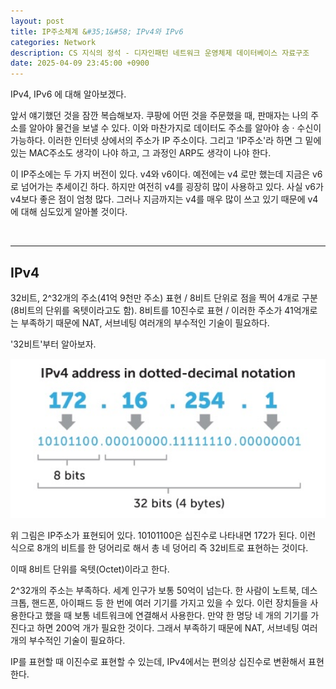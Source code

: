 ```yaml
---
layout: post
title: IP주소체계 &#35;1&#58; IPv4와 IPv6
categories: Network
description: CS 지식의 정석 - 디자인패턴 네트워크 운영체제 데이터베이스 자료구조
date: 2025-04-09 23:45:00 +0900
---
```

IPv4, IPv6 에 대해 알아보겠다.

앞서 얘기했던 것을 잠깐 복습해보자. 쿠팡에 어떤 것을 주문했을 때, 판매자는 나의 주소를 알아야 물건을 보낼 수 있다. 이와 마찬가지로 데이터도 주소를 알아야 송 &#183; 수신이 가능하다. 이러한 인터넷 상에서의 주소가 IP 주소이다. 그리고 'IP주소'라 하면 그 밑에 있는 MAC주소도 생각이 나야 하고, 그 과정인 ARP도 생각이 나야 한다.

이 IP주소에는 두 가지 버전이 있다. v4와 v6이다. 예전에는 v4 로만 했는데 지금은 v6 로 넘어가는 추세이긴 하다. 하지만 여전히 v4를 굉장히 많이 사용하고 있다. 사실 v6가 v4보다 좋은 점이 엄청 많다. 그러나 지금까지는 v4를 매우 많이 쓰고 있기 때문에 v4에 대해 심도있게 알아볼 것이다.

<br>
<hr>

## IPv4

32비트, 2^32개의 주소(41억 9천만 주소) 표현 / 8비트 단위로 점을 찍어 4개로 구분(8비트의 단위를 옥텟이라고도 함). 8비트를 10진수로 표현 / 이러한 주소가 41억개로는 부족하기 때문에 NAT, 서브네팅 여러개의 부수적인 기술이 필요하다.

'32비트'부터 알아보자.

<img src="/assets/img/captures/ipv4-address-in-dotted-decimal-notation.jpg" width="600px" />

위 그림은 IP주소가 표현되어 있다. 10101100은 십진수로 나타내면 172가 된다. 이런 식으로 8개의 비트를 한 덩어리로 해서 총 네 덩어리 즉 32비트로 표현하는 것이다.

이때 8비트 단위를 옥텟(Octet)이라고 한다.

2^32개의 주소는 부족하다. 세계 인구가 보통 50억이 넘는다. 한 사람이 노트북, 데스크톱, 핸드폰, 아이패드 등 한 번에 여러 기기를 가지고 있을 수 있다. 이런 장치들을 사용한다고 했을 때 보통 네트워크에 연결해서 사용한다. 만약 한 명당 네 개의 기기를 가진다고 하면 200억 개가 필요한 것이다. 그래서 부족하기 때문에 NAT, 서브네팅 여러개의 부수적인 기술이 필요하다.

IP를 표현할 때 이진수로 표현할 수 있는데, IPv4에서는 편의상 십진수로 변환해서 표현한다.

